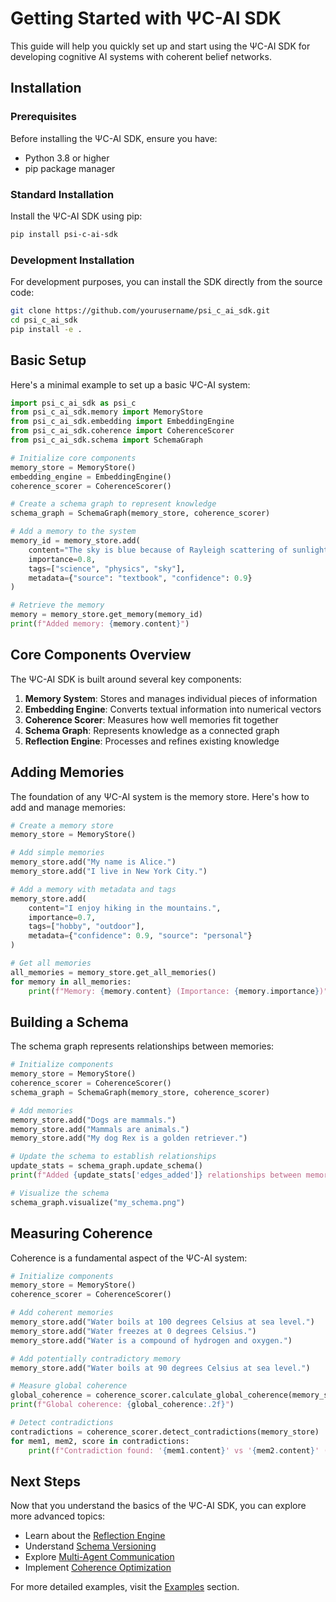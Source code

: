 # Getting Started with ΨC-AI SDK

This guide will help you quickly set up and start using the ΨC-AI SDK for developing cognitive AI systems with coherent belief networks.

## Installation

### Prerequisites

Before installing the ΨC-AI SDK, ensure you have:

- Python 3.8 or higher
- pip package manager

### Standard Installation

Install the ΨC-AI SDK using pip:

```bash
pip install psi-c-ai-sdk
```

### Development Installation

For development purposes, you can install the SDK directly from the source code:

```bash
git clone https://github.com/yourusername/psi_c_ai_sdk.git
cd psi_c_ai_sdk
pip install -e .
```

## Basic Setup

Here's a minimal example to set up a basic ΨC-AI system:

```python
import psi_c_ai_sdk as psi_c
from psi_c_ai_sdk.memory import MemoryStore
from psi_c_ai_sdk.embedding import EmbeddingEngine
from psi_c_ai_sdk.coherence import CoherenceScorer
from psi_c_ai_sdk.schema import SchemaGraph

# Initialize core components
memory_store = MemoryStore()
embedding_engine = EmbeddingEngine()
coherence_scorer = CoherenceScorer()

# Create a schema graph to represent knowledge
schema_graph = SchemaGraph(memory_store, coherence_scorer)

# Add a memory to the system
memory_id = memory_store.add(
    content="The sky is blue because of Rayleigh scattering of sunlight.",
    importance=0.8,
    tags=["science", "physics", "sky"],
    metadata={"source": "textbook", "confidence": 0.9}
)

# Retrieve the memory
memory = memory_store.get_memory(memory_id)
print(f"Added memory: {memory.content}")
```

## Core Components Overview

The ΨC-AI SDK is built around several key components:

1. **Memory System**: Stores and manages individual pieces of information
2. **Embedding Engine**: Converts textual information into numerical vectors
3. **Coherence Scorer**: Measures how well memories fit together
4. **Schema Graph**: Represents knowledge as a connected graph
5. **Reflection Engine**: Processes and refines existing knowledge

## Adding Memories

The foundation of any ΨC-AI system is the memory store. Here's how to add and manage memories:

```python
# Create a memory store
memory_store = MemoryStore()

# Add simple memories
memory_store.add("My name is Alice.")
memory_store.add("I live in New York City.")

# Add a memory with metadata and tags
memory_store.add(
    content="I enjoy hiking in the mountains.",
    importance=0.7,
    tags=["hobby", "outdoor"],
    metadata={"confidence": 0.9, "source": "personal"}
)

# Get all memories
all_memories = memory_store.get_all_memories()
for memory in all_memories:
    print(f"Memory: {memory.content} (Importance: {memory.importance})")
```

## Building a Schema

The schema graph represents relationships between memories:

```python
# Initialize components
memory_store = MemoryStore()
coherence_scorer = CoherenceScorer()
schema_graph = SchemaGraph(memory_store, coherence_scorer)

# Add memories
memory_store.add("Dogs are mammals.")
memory_store.add("Mammals are animals.")
memory_store.add("My dog Rex is a golden retriever.")

# Update the schema to establish relationships
update_stats = schema_graph.update_schema()
print(f"Added {update_stats['edges_added']} relationships between memories")

# Visualize the schema
schema_graph.visualize("my_schema.png")
```

## Measuring Coherence

Coherence is a fundamental aspect of the ΨC-AI system:

```python
# Initialize components
memory_store = MemoryStore()
coherence_scorer = CoherenceScorer()

# Add coherent memories
memory_store.add("Water boils at 100 degrees Celsius at sea level.")
memory_store.add("Water freezes at 0 degrees Celsius.")
memory_store.add("Water is a compound of hydrogen and oxygen.")

# Add potentially contradictory memory
memory_store.add("Water boils at 90 degrees Celsius at sea level.")

# Measure global coherence
global_coherence = coherence_scorer.calculate_global_coherence(memory_store)
print(f"Global coherence: {global_coherence:.2f}")

# Detect contradictions
contradictions = coherence_scorer.detect_contradictions(memory_store)
for mem1, mem2, score in contradictions:
    print(f"Contradiction found: '{mem1.content}' vs '{mem2.content}' (score: {score:.2f})")
```

## Next Steps

Now that you understand the basics of the ΨC-AI SDK, you can explore more advanced topics:

- Learn about the [Reflection Engine](reflection.md)
- Understand [Schema Versioning](schema_versioning.md) 
- Explore [Multi-Agent Communication](multi_agent.md)
- Implement [Coherence Optimization](coherence_optimization.md)

For more detailed examples, visit the [Examples](examples.md) section. 